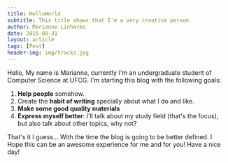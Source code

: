 ```yaml
---
title: HelloWorld
subtitle: This title shows that I'm a very creative person
author: Marianne Linhares
date: 2015-08-31
layout: article
tags: [Post]
header-img: img/tracks.jpg
---
```


Hello, My name is Marianne, currently I'm an undergraduate student of Computer
Science at UFCG. I'm starting this blog with the following goals:

  1. **Help people** somehow.
  2. Create the **habit of writing** specially about what I do and like.
  3. **Make some good quality materials**
  4. **Express myself better**: I'll talk about my study field (that's the
     focus), but also talk about other topics, why not?

That's it I guess... With the time the blog is going to be better defined.
I Hope this can be an awesome experience for me and for you! Have a nice day!
